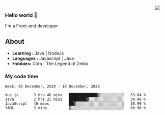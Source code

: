 <img align='right' src="https://github-readme-stats.vercel.app/api?username=jumodada&show_icons=true&theme=vue">

### Hello world 👋

I'm a Front-end developer 
    
## About
-  **Learning :** Java | NodeJs
-  **Languages :** Javascript | Java
-  **Hobbies:** Dota | The Legend of Zelda

### My code time

<!--START_SECTION:waka-->
```text
Week: 03 December, 2020 - 10 December, 2020

Vue.js       3 hrs 46 mins   █████████████▒░░░░░░░░░░░   53.64 % 
Java         2 hrs 25 mins   ████████▓░░░░░░░░░░░░░░░░   34.40 % 
JavaScript   46 mins         ██▓░░░░░░░░░░░░░░░░░░░░░░   10.99 % 
YAML         3 mins          ▒░░░░░░░░░░░░░░░░░░░░░░░░   00.90 % 
```
<!--END_SECTION:waka-->
